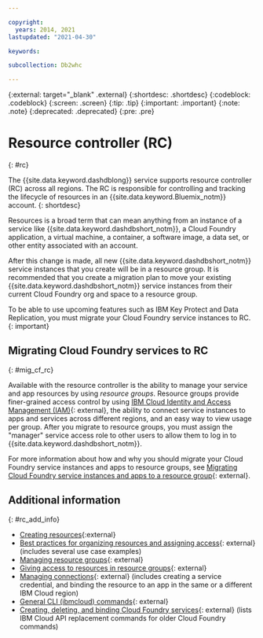 ```yaml
---

copyright:
  years: 2014, 2021
lastupdated: "2021-04-30"

keywords: 

subcollection: Db2whc

---
```


<!-- Attribute definitions --> 
{:external: target="_blank" .external}
{:shortdesc: .shortdesc}
{:codeblock: .codeblock}
{:screen: .screen}
{:tip: .tip}
{:important: .important}
{:note: .note}
{:deprecated: .deprecated}
{:pre: .pre}

# Resource controller (RC)
{: #rc}

The {{site.data.keyword.dashdblong}} service supports resource controller (RC) across all regions. The RC is responsible for controlling and tracking the lifecycle of resources in an {{site.data.keyword.Bluemix_notm}} account. 
{: shortdesc}

Resources is a broad term that can mean anything from an instance of a service like {{site.data.keyword.dashdbshort_notm}}, a Cloud Foundry application, a virtual machine, a container, a software image, a data set, or other entity associated with an account.

After this change is made, all new {{site.data.keyword.dashdbshort_notm}} service instances that you create will be in a resource group. It is recommended that you create a migration plan to move your existing {{site.data.keyword.dashdbshort_notm}} service instances from their current Cloud Foundry org and space to a resource group.

To be able to use upcoming features such as IBM Key Protect and Data Replication, you must migrate your Cloud Foundry service instances to RC.
{: important}

## Migrating Cloud Foundry services to RC
{: #mig_cf_rc}

Available with the resource controller is the ability to manage your service and app resources by using *resource groups*. Resource groups provide finer-grained access control by using [IBM Cloud Identity and Access Management (IAM)](/docs/Db2whc?topic=Db2whc-iam){: external}, the ability to connect service instances to apps and services across different regions, and an easy way to view usage per group. After you migrate to resource groups, you must assign the "manager" service access role to other users to allow them to log in to {{site.data.keyword.dashdbshort_notm}}.

For more information about how and why you should migrate your Cloud Foundry service instances and apps to resource groups, see [Migrating Cloud Foundry service instances and apps to a resource group](/docs/account?topic=account-migrate){: external}.

## Additional information
{: #rc_add_info}

- [Creating resources](/docs/account?topic=account-manage_resource){:external}
- [Best practices for organizing resources and assigning access](/docs/account?topic=account-account_setup){: external} (includes several use case examples)
- [Managing resource groups](/docs/account?topic=account-rgs){: external}
- [Giving access to resources in resource groups](/docs/account?topic=account-rgs_manage_access){: external}
- [Managing connections](/docs/account?topic=account-connect_app){: external} (includes creating a service credential, and binding the resource to an app in the same or a different IBM Cloud region)
- [General CLI (ibmcloud) commands](/docs/cli?topic=cli-ibmcloud_cli){: external}
- [Creating, deleting, and binding Cloud Foundry services](/docs/account?topic=cli-ibmcloud_commands_services){: external} (lists IBM Cloud API replacement commands for older Cloud Foundry commands)

<!-- [IBM Key Protect](/docs/Db2onCloud?topic=Db2onCloud-key-protect)and [Copy Database](/docs/Db2onCloud?topic=Db2onCloud-cp_db)-->

